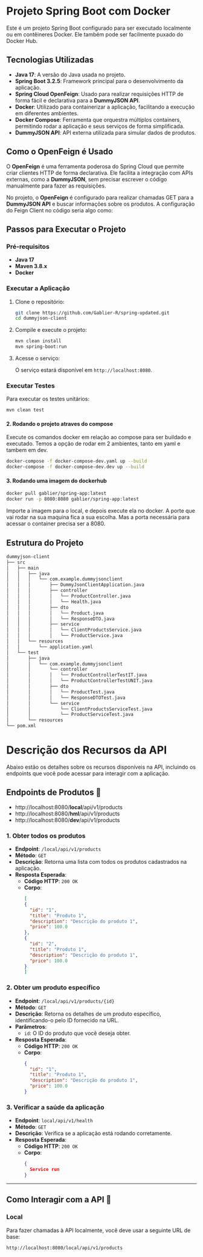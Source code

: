 # Projeto Spring Boot com Docker

Este é um projeto Spring Boot configurado para ser executado localmente ou em contêineres Docker. Ele também pode ser facilmente puxado do Docker Hub.

## Tecnologias Utilizadas

- **Java 17**: A versão do Java usada no projeto.
- **Spring Boot 3.2.5**: Framework principal para o desenvolvimento da aplicação.
- **Spring Cloud OpenFeign**: Usado para realizar requisições HTTP de forma fácil e declarativa para a **DummyJSON API**.
- **Docker**: Utilizado para containerizar a aplicação, facilitando a execução em diferentes ambientes.
- **Docker Compose**: Ferramenta que orquestra múltiplos containers, permitindo rodar a aplicação e seus serviços de forma simplificada.
- **DummyJSON API**: API externa utilizada para simular dados de produtos.

## Como o OpenFeign é Usado

O **OpenFeign** é uma ferramenta poderosa do Spring Cloud que permite criar clientes HTTP de forma declarativa. Ele facilita a integração com APIs externas, como a **DummyJSON**, sem precisar escrever o código manualmente para fazer as requisições.

No projeto, o **OpenFeign** é configurado para realizar chamadas GET para a **DummyJSON API** e buscar informações sobre os produtos. A configuração do Feign Client no código seria algo como:


## Passos para Executar o Projeto

### Pré-requisitos

- **Java 17**
- **Maven 3.8.x**
- **Docker**

### Executar a Aplicação

1. Clone o repositório:

    ```bash
    git clone https://github.com/Gablier-R/spring-updated.git
    cd dummyjson-client
    ```

2. Compile e execute o projeto:

    ```bash
    mvn clean install
    mvn spring-boot:run
    ```

3. Acesse o serviço:

    O serviço estará disponível em `http://localhost:8080`.

### Executar Testes

Para executar os testes unitários:

```bash
mvn clean test
```


#### 2. Rodando o projeto atraves do compose

Execute os comandos docker em relação ao compose para ser buildado e executado. Temos a opção de rodar em 2 ambientes, tanto em yaml e tambem em dev.

```bash
docker-compose -f docker-compose-dev.yaml up --build
docker-compose -f docker-compose-dev.dev up --build
```

#### 3. Rodando uma imagem do dockerhub
```bash
docker pull gablier/spring-app:latest
docker run -p 8080:8080 gablier/spring-app:latest
```

Importe a imagem para o local, e depois execute ela no docker. A porte que vai rodar na sua maquina fica a sua escolha. Mas a porta necessária para acessar o container precisa ser a 8080.

## Estrutura do Projeto

```bash
dummyjson-client
├── src
│   ├── main
│   │   ├── java
│   │   │   └── com.example.dummyjsonclient
│   │   │       ├── DummyJsonClientApplication.java
│   │   │       ├── controller
│   │   │       │   └── ProductController.java
│   │   │       │   └── Health.java
│   │   │       ├── dto
│   │   │       │   └── Product.java
│   │   │       │   └── ResponseDTO.java
│   │   │       ├── service
│   │   │       │   └── ClientProductsService.java
│   │   │       │   └── ProductService.java
│   │   └── resources
│   │       └── application.yaml
│   └── test
│       ├── java
│       │   └── com.example.dummyjsonclient
│       │       └── controller
│       │       │   └── ProductControllerTestIT.java
│       │       │   └── ProductControllerTestUNIT.java
│       │       ├── dto
│       │       │   └── ProductTest.java
│       │       │   └── ResponseDTOTest.java
│       │       └── service
│       │           └── ClientProductsServiceTest.java
│       │           └── ProductServiceTest.java
│       └── resources
└── pom.xml
```

# Descrição dos Recursos da API

Abaixo estão os detalhes sobre os recursos disponíveis na API, incluindo os endpoints que você pode acessar para interagir com a aplicação.

## Endpoints de Produtos 🛒

- http://localhost:8080/**local**/api/v1/products
- http://localhost:8080/**hml**/api/v1/products
- http://localhost:8080/**dev**/api/v1/products

### 1. **Obter todos os produtos**

- **Endpoint**: `/local/api/v1/products`
- **Método**: `GET`
- **Descrição**: Retorna uma lista com todos os produtos cadastrados na aplicação.
- **Resposta Esperada**:
  - **Código HTTP**: `200 OK`
  - **Corpo**:
    ```json
    [
    {
      "id": "1",
      "title": "Produto 1",
      "description": "Descrição do produto 1",
      "price": 100.0
    },
    {
      "id": "2",
      "title": "Produto 1",
      "description": "Descrição do produto 1",
      "price": 100.0
    }
    ]
    ```

### 2. **Obter um produto específico**

- **Endpoint**: `/local/api/v1/products/{id}`
- **Método**: `GET`
- **Descrição**: Retorna os detalhes de um produto específico, identificando-o pelo ID fornecido na URL.
- **Parâmetros**:
  - `id`: O ID do produto que você deseja obter.
- **Resposta Esperada**:
  - **Código HTTP**: `200 OK`
  - **Corpo**:
    ```json
    {
      "id": "1",
      "title": "Produto 1",
      "description": "Descrição do produto 1",
      "price": 100.0
    }
    ```

### 3. **Verificar a saúde da aplicação**

- **Endpoint**: `local/api/v1/health`
- **Método**: `GET`
- **Descrição**: Verifica se a aplicação está rodando corretamente.
- **Resposta Esperada**:
  - **Código HTTP**: `200 OK`
  - **Corpo**:
    ```json
    {
      Service run
    }
    ```

---

## Como Interagir com a API 🔧

### Local

Para fazer chamadas à API localmente, você deve usar a seguinte URL de base:

```bash
http://localhost:8080/local/api/v1/products
